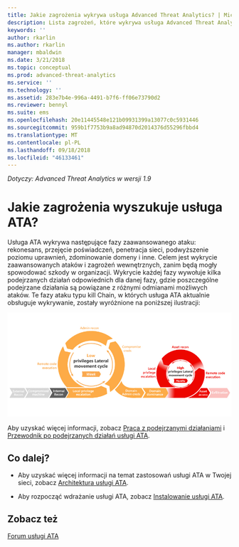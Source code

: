 ```yaml
---
title: Jakie zagrożenia wykrywa usługa Advanced Threat Analytics? | Microsoft Docs
description: Lista zagrożeń, które wykrywa usługa Advanced Threat Analytics
keywords: ''
author: rkarlin
ms.author: rkarlin
manager: mbaldwin
ms.date: 3/21/2018
ms.topic: conceptual
ms.prod: advanced-threat-analytics
ms.service: ''
ms.technology: ''
ms.assetid: 283e7b4e-996a-4491-b7f6-ff06e73790d2
ms.reviewer: bennyl
ms.suite: ems
ms.openlocfilehash: 20e11445548e121b09931399a13077c0c5931446
ms.sourcegitcommit: 959b1f7753b9a8ad94870d2014376d55296fbbd4
ms.translationtype: MT
ms.contentlocale: pl-PL
ms.lasthandoff: 09/18/2018
ms.locfileid: "46133461"
---
```

*Dotyczy: Advanced Threat Analytics w wersji 1.9*

# <a name="what-threats-does-ata-look-for"></a>Jakie zagrożenia wyszukuje usługa ATA?

Usługa ATA wykrywa następujące fazy zaawansowanego ataku: rekonesans, przejęcie poświadczeń, penetracja sieci, podwyższenie poziomu uprawnień, zdominowanie domeny i inne. Celem jest wykrycie zaawansowanych ataków i zagrożeń wewnętrznych, zanim będą mogły spowodować szkody w organizacji.
Wykrycie każdej fazy wywołuje kilka podejrzanych działań odpowiednich dla danej fazy, gdzie poszczególne podejrzane działania są powiązane z różnymi odmianami możliwych ataków.
Te fazy ataku typu kill Chain, w których usługa ATA aktualnie obsługuje wykrywanie, zostały wyróżnione na poniższej ilustracji:

![Usługa ATA skupia się na penetracji sieci w ataku typu kill chain](media/attack-kill-chain-small.jpg)


Aby uzyskać więcej informacji, zobacz [Praca z podejrzanymi działaniami](working-with-suspicious-activities.md) i [Przewodnik po podejrzanych działań usługi ATA](suspicious-activity-guide.md).


## <a name="whats-next"></a>Co dalej?

-   Aby uzyskać więcej informacji na temat zastosowań usługi ATA w Twojej sieci, zobacz [Architektura usługi ATA](ata-architecture.md).

-   Aby rozpocząć wdrażanie usługi ATA, zobacz [Instalowanie usługi ATA](install-ata-step1.md).


## <a name="see-also"></a>Zobacz też
[Forum usługi ATA](https://social.technet.microsoft.com/Forums/security/home?forum=mata)
